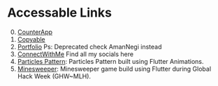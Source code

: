 # Accessable Links

0. [CounterApp](https://devsideal.github.io/CounterApp/)
1. [Copyable](https://amannegi.github.io/copyable/)
2. [Portfolio](https://amannegi.github.io/portfolio/) Ps: Deprecated check AmanNegi instead
3. [ConnectWithMe](https://amannegi.github.io/connect-with-me/) Find all my socials here
4. [Particles Pattern](https://amannegi.github.io/particles/): Particles Pattern built using Flutter Animations.
5. [Minesweeper](https://amannegi.github.io/minesweeper/): Minesweeper game build using Flutter during Global Hack Week (GHW~MLH).
